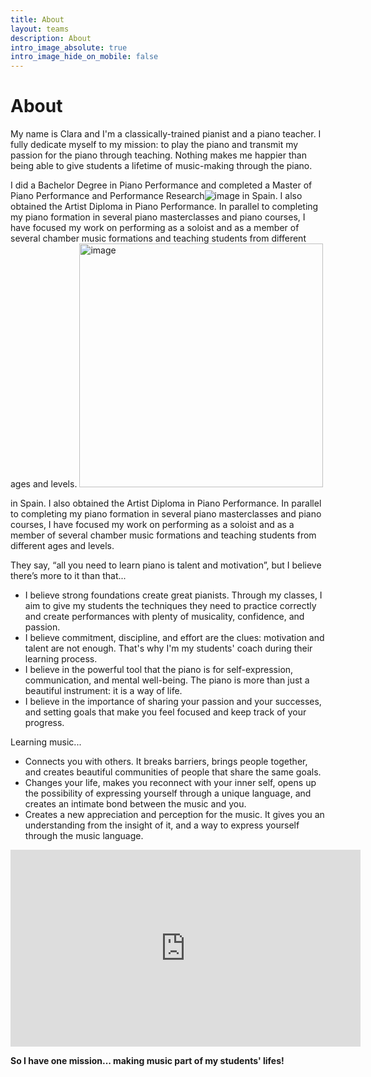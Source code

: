 ```yaml
---
title: About
layout: teams
description: About
intro_image_absolute: true
intro_image_hide_on_mobile: false
---
```


# About

My name is Clara and I'm a classically-trained pianist and a piano teacher. I fully dedicate myself to my mission: to play the piano and transmit my passion for the piano through teaching. Nothing makes me happier than being able to give students a lifetime of music-making through the piano.

I did a Bachelor Degree in Piano Performance and completed a Master of Piano Performance and Performance Research![image](https://user-images.githubusercontent.com/101880157/160488896-f51b71ea-a5cc-4f31-ac2f-6a466deaf0e6.png)
 in Spain. I also obtained the Artist Diploma in Piano Performance. In parallel to completing my piano formation in several piano masterclasses and piano courses, I have focused my work on performing as a soloist and as a member of several chamber music formations and teaching students from different ages and levels. 
 <img width="390" alt="image" src="https://user-images.githubusercontent.com/101880157/160489496-d1804178-0e6d-4792-9127-17dedb4b21d9.png">

 in Spain. I also obtained the Artist Diploma in Piano Performance. In parallel to completing my piano formation in several piano masterclasses and piano courses, I have focused my work on performing as a soloist and as a member of several chamber music formations and teaching students from different ages and levels. 

They say, “all you need to learn piano is talent and motivation”, but I believe there’s more to it than that...

* I believe strong foundations create great pianists. Through my classes, I aim to give my students the techniques they need to practice correctly and create performances with plenty of musicality, confidence, and passion.
* I believe commitment, discipline, and effort are the clues: motivation and talent are not enough. That's why I'm my students' coach during their learning process.
* I believe in the powerful tool that the piano is for self-expression, communication, and mental well-being. The piano is more than just a beautiful instrument: it is a way of life.
* I believe in the importance of sharing your passion and your successes, and setting goals that make you feel focused and keep track of your progress.

Learning music...

* Connects you with others. It breaks barriers, brings people together, and creates beautiful communities of people that share the same goals.
* Changes your life, makes you reconnect with your inner self, opens up the possibility of expressing yourself through a unique language, and creates an intimate bond between the music and you.
* Creates a new appreciation and perception for the music. It gives you an understanding from the insight of it, and a way to express yourself through the music language. 

<iframe width="560" height="315" src="https://www.youtube.com/embed/yjMhR3xBP88" title="YouTube video player" frameborder="0" allow="accelerometer; autoplay; clipboard-write; encrypted-media; gyroscope; picture-in-picture" allowfullscreen></iframe>

**So I have one mission... making music part of my students' lifes!**

